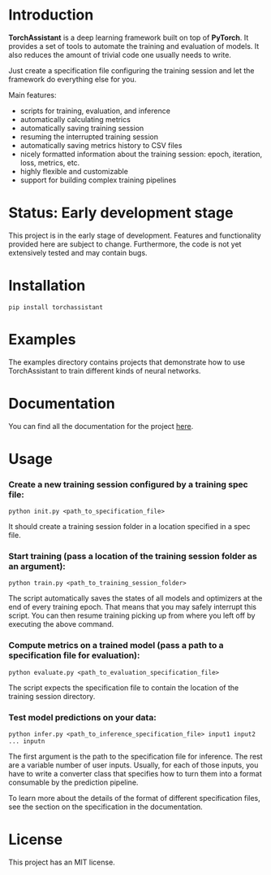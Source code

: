 # Introduction

**TorchAssistant** is a deep learning framework built on top of **PyTorch**. 
It provides a set of tools to automate the training and evaluation of models. 
It also reduces the amount of trivial code one usually needs to write.

Just create a specification file configuring the training session and let 
the framework do everything else for you.

Main features:
- scripts for training, evaluation, and inference
- automatically calculating metrics
- automatically saving training session
- resuming the interrupted training session
- automatically saving metrics history to CSV files
- nicely formatted information about the training session: epoch, iteration, loss, metrics, etc.
- highly flexible and customizable
- support for building complex training pipelines

# Status: Early development stage

This project is in the early stage of development.
Features and functionality provided here are subject to change.
Furthermore, the code is not yet extensively tested and may contain bugs.

# Installation
```
pip install torchassistant
```

# Examples

The examples directory contains projects that demonstrate how to use
TorchAssistant to train different kinds of neural networks.

# Documentation

You can find all the documentation for the project 
[here](https://github.com/X-rayLaser/TorchAssistant/wiki).

# Usage

### Create a new training session configured by a training spec file:
```
python init.py <path_to_specification_file>
```
It should create a training session folder in a location specified in
a spec file.

### Start training (pass a location of the training session folder as an argument):
```
python train.py <path_to_training_session_folder>
```

The script automatically saves the states of all models and optimizers 
at the end of every training epoch. That means that you may safely 
interrupt this script. You can then resume training picking up from 
where you left off by executing the above command.

### Compute metrics on a trained model (pass a path to a specification file for evaluation):
```
python evaluate.py <path_to_evaluation_specification_file>
```
The script expects the specification file to contain the location of the 
training session directory.

### Test model predictions on your data:
```
python infer.py <path_to_inference_specification_file> input1 input2 ... inputn
```
The first argument is the path to the specification file for inference.
The rest are a variable number of user inputs. Usually, for each of those inputs, 
you have to write a converter class that specifies how to
turn them into a format consumable by the prediction pipeline.

To learn more about the details of the format of different specification
files, see the section on the specification in the documentation.

# License

This project has an MIT license.